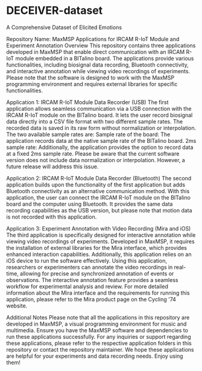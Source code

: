 # DECEIVER-dataset
A Comprehensive Dataset of Elicited Emotions

Repository Name: MaxMSP Applications for IRCAM R-IoT Module and Experiment Annotation
Overview
This repository contains three applications developed in MaxMSP that enable direct communication with an IRCAM R-IoT module embedded in a BITalino board. The applications provide various functionalities, including biosignal data recording, Bluetooth connectivity, and interactive annotation while viewing video recordings of experiments. Please note that the software is designed to work with the MaxMSP programming environment and requires external libraries for specific functionalities.

Application 1: IRCAM R-IoT Module Data Recorder (USB)
The first application allows seamless communication via a USB connection with the IRCAM R-IoT module on the BITalino board. It lets the user record biosignal data directly into a CSV file format with two different sample rates. The recorded data is saved in its raw form without normalization or interpolation. The two available sample rates are:
Sample rate of the board: The application records data at the native sample rate of the BITalino board.
2ms sample rate: Additionally, the application provides the option to record data at a fixed 2ms sample rate.
Please be aware that the current software version does not include data normalization or interpolation. However, a future release will address this issue.

Application 2: IRCAM R-IoT Module Data Recorder (Bluetooth)
The second application builds upon the functionality of the first application but adds Bluetooth connectivity as an alternative communication method. With this application, the user can connect the IRCAM R-IoT module on the BITalino board and the computer using Bluetooth. It provides the same data recording capabilities as the USB version, but please note that motion data is not recorded with this application.

Application 3: Experiment Annotation with Video Recording (Mira and iOS)
The third application is specifically designed for interactive annotation while viewing video recordings of experiments. Developed in MaxMSP, it requires the installation of external libraries for the Mira interface, which provides enhanced interaction capabilities. Additionally, this application relies on an iOS device to run the software effectively.
Using this application, researchers or experimenters can annotate the video recordings in real-time, allowing for precise and synchronized annotation of events or observations. The interactive annotation feature provides a seamless workflow for experimental analysis and review.
For more detailed information about the Mira interface and the requirements for running this application, please refer to the Mira product page on the Cycling '74 website.

Additional Notes
Please note that all the applications in this repository are developed in MaxMSP, a visual programming environment for music and multimedia. Ensure you have the MaxMSP software and dependencies to run these applications successfully.
For any inquiries or support regarding these applications, please refer to the respective application folders in this repository or contact the repository maintainer.
We hope these applications are helpful for your experiments and data recording needs. Enjoy using them!
